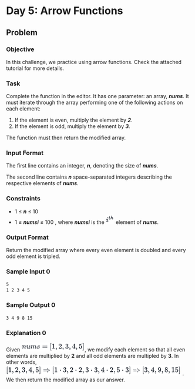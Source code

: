 # Day 5: Arrow Functions

## Problem

### Objective

<p>In this challenge, we practice using arrow functions. Check the attached tutorial for more details.</p>

### Task

<p>Complete the function in the editor. It has one parameter: an array, <b><i>nums</i></b>. It must iterate through the array performing one of the following actions on each element:</p>

1. If the element is even, multiply the element by <b><i>2</i></b>.
2. If the element is odd, multiply the element by <b><i>3</i></b>.

<p>The function must then return the modified array.</p>

### Input Format

<p>The first line contains an integer, <b><i>n</i></b>, denoting the size of <b><i>nums</i></b>.</p>
<p>The second line contains <b><i>n</i></b> space-separated integers describing the respective elements of <b><i>nums</i></b>.</p>

### Constraints

- 1 ≤ <b><i>n</i></b> ≤ 10
- 1 ≤ <b><i>numsi</i></b> ≤ 100 , where <b><i>numsi</i></b> is the <img src="img/i.PNG"> element of <b><i>nums</i></b>.

### Output Format

<p>Return the modified array where every even element is doubled and every odd element is tripled.</p>

### Sample Input 0

```
5
1 2 3 4 5
```

### Sample Output 0

```
3 4 9 8 15
```

### Explanation 0

<p>Given <img src="img/nums.PNG">, we modify each element so that all even elements are multiplied by <b>2</b> and all odd elements are multipled by <b>3</b>. In other words, <img src="img/nums1.PNG"> . We then return the modified array as our answer.</p>

